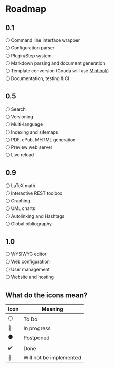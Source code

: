 # Roadmap
## 0.1
:white_circle:      Command line interface wrapper  
:white_circle:      Configuration parser  
:white_circle:      Plugin/Step system  
:white_circle:      Markdown parsing and document generation  
:white_circle:      Template conversion (Gouda will use [Mintlook](https://github.com/moqmar/mintlook-couscous))  
:white_circle:      Documentation, testing & CI  
## 0.5
:white_circle:      Search  
:white_circle:      Versioning  
:white_circle:      Multi-language  
:white_circle:      Indexing and sitemaps  
:white_circle:      PDF, ePub, MHTML generation  
:white_circle:      Preview web server  
:white_circle:      Live reload  
## 0.9
:white_circle:      LaTeX math  
:white_circle:      Interactive REST toolbox  
:white_circle:      Graphing  
:white_circle:      UML charts  
:white_circle:      Autolinking and Hashtags  
:white_circle:      Global bibliography  
## 1.0
:white_circle:      WYSIWYG editor  
:white_circle:      Web configuration  
:white_circle:      User management  
:white_circle:      Website and hosting  

## What do the icons mean?
 Icon               | Meaning
--------------------|-------------------------
:white_circle:      | To Do  
:large_blue_circle: | In progress  
:black_circle:      | Postponed  
:heavy_check_mark:  | Done  
:red_circle:        | Will not be implemented
